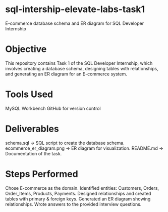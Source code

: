 # sql-intership-elevate-labs-task1
E-commerce database schema and ER diagram for SQL Developer Internship
# Objective
This repository contains Task 1 of the SQL Developer Internship, which involves creating a database schema, designing tables with relationships, and generating an ER diagram for an E-commerce system.

# Tools Used
MySQL Workbench
GitHub for version control
# Deliverables
schema.sql → SQL script to create the database schema.
ecommerce_er_diagram.png → ER diagram for visualization.
README.md → Documentation of the task.

# Steps Performed
Chose E-commerce as the domain.
Identified entities: Customers, Orders, Order_Items, Products, Payments.
Designed relationships and created tables with primary & foreign keys.
Generated an ER diagram showing relationships.
Wrote answers to the provided interview questions.

